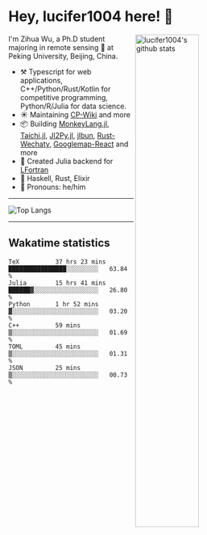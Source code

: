 # Hey, lucifer1004 here! :wave:

<img width="50%" align="right" alt="lucifer1004's github stats" src="https://github-readme-stats.vercel.app/api?username=lucifer1004&show_icons=true">

I'm Zihua Wu, a Ph.D student majoring in remote sensing :satellite: at Peking University, Beijing, China.

- :hammer_and_pick: Typescript for web applications, C++/Python/Rust/Kotlin for competitive programming, Python/R/Julia for data science.
- :sunny: Maintaining [CP-Wiki](https://cp-wiki.vercel.app) and more 
- :package: Building [MonkeyLang.jl](https://github.com/lucifer1004/MonkeyLang.jl), [Taichi.jl](https://github.com/lucifer1004/Taichi.jl), [Jl2Py.jl](https://github.com/lucifer1004/Jl2Py.jl), [jlbun](https://github.com/lucifer1004/jlbun), [Rust-Wechaty](https://github.com/wechaty/rust-wechaty), [Googlemap-React](https://github.com/googlemap-react/googlemap-react) and more
- :sparkler: Created Julia backend for [LFortran](https://github.com/lfortran/lfortran)
- :seedling: Haskell, Rust, Elixir
- :man: Pronouns: he/him

---

![Top Langs](https://github-readme-stats.vercel.app/api/top-langs/?username=lucifer1004&layout=compact)

---

## Wakatime statistics

<!--START_SECTION:waka-->

```text
TeX          37 hrs 23 mins  ████████████████░░░░░░░░░   63.84 %
Julia        15 hrs 41 mins  ██████▓░░░░░░░░░░░░░░░░░░   26.80 %
Python       1 hr 52 mins    ▓░░░░░░░░░░░░░░░░░░░░░░░░   03.20 %
C++          59 mins         ▒░░░░░░░░░░░░░░░░░░░░░░░░   01.69 %
TOML         45 mins         ▒░░░░░░░░░░░░░░░░░░░░░░░░   01.31 %
JSON         25 mins         ▒░░░░░░░░░░░░░░░░░░░░░░░░   00.73 %
```

<!--END_SECTION:waka-->
